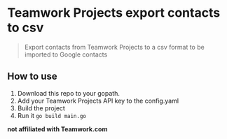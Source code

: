 #  Teamwork Projects export contacts to csv
> Export contacts from Teamwork Projects to a csv format to be imported to Google contacts


## How to use

1. Download this repo to your gopath.
2. Add your Teamwork Projects API key to the config.yaml
3. Build the project
4. Run it ``go build main.go``


**not affiliated with Teamwork.com**
